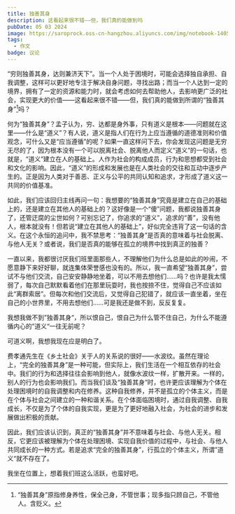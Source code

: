 ```yaml
---
title: 独善其身
description: 这看起来很不错——但，我们真的能做到吗
pubDate: 05 03 2024
image: https://saroprock.oss-cn-hangzhou.aliyuncs.com/img/notebook-1405306_1280.jpg
tags:
  - 作文
badge: 议论
---
```

“穷则独善其身，达则兼济天下”。当一个人处于困境时，可能会选择独自承担、自我调整，这样可以更好地专注于解决自身问题，寻找出路；而当一个人达到一定的境界，拥有了一定的资源和能力时，就会考虑如何去帮助他人，去影响更广泛的社会，实现更大的价值——这看起来很不错——但，我们真的能做到所谓的“独善其身”[^1]吗？

[^1]: “独善其身”原指修身养性，保全己身，不管世事；现多指只顾自己，不管他人。含贬义。

何为“独善其身”？孟子认为，穷、达都是身外事，只有道义是根本——问题就在这里——什么是“道义”？有人说，道义是指人们在行为上应当遵循的道德准则和价值观念，可什么又是“应当遵循”的呢？如果一直这样问下去，你会发现这问题是无穷无尽的了，因为根本没有一个可以脱离社会、脱离他人而定义“道义”的一句话，也就是，“道义”建立在人的基础上。人作为社会的构成成员，行为和思想都受到社会和文化的影响。因此，“道义”的形成和发展也是在人类社会的交往和互动中逐步产生的。正是因为人类对于善恶、正义与公平的共同认知和追求，才形成了道义这一共同的价值基准。

如此，我们应该回归主线再问一句：我想要的“独善其身”究竟是建立在自己的基础上的，还是建立在其他人的基础上的？这好像是一个“傻”问题，我都说独善其身了，还管迂腐的尘世如何？可别忘记了，你追求的“道义”，追求的“善”，没有他人，根本就没有！但若说“建立在其他人的基础上”，好似完全违背了这一句话的含义。在这个永恒的追问中，我不禁思考：“独善其身”是否真的意味着与社会脱离、与他人无关？或者说，我们是否真的能够在孤立的境界中找到真正的独善？

一直以来，我都很讨厌我们班里面那些人，不理解他们为什么总是如此的吵闹，不愿意静下来好好聊，就连集体荣誉感也没有的。所以，我一直希望“独善其身”，尝试不与他们交流，自己安安静静地坐着，可以不用去想他们……吗？也许是我太懦弱了，每次自己默默看着他们在那里玩耍时，我也按捺不住，觉得自己不应该如此“离群索居”。但每次和他们交流后，又觉得自己犯错了，就应该一直坐着，坐在自己的小世界里，不用去想他们……可是我还是做不到，反反复复。

我想我做不到”独善其身“，所以恨自己，恨自己为什么管不住自己，为什么不能遵循内心的”道义“一往无前呢？

可道义啊，我想我现在应是明白了。

费孝通先生在《乡土社会》关于人的关系说的很好——水波纹。虽然在理论上，“完全的独善其身”是一种可能，但实际上，我们生活在一个相互依存的社会中。我们的行为和选择往往会影响到他人，就像水波纹一样，扩散开来。一样的，别人的行为也会影响我们。而当我们谈及“独善其身”时，也许更应该理解为个体在处理困境时的自我调整和内在修养。这种自我修养，并不是孤立的个体主义，而是在个体与社会之间建立的一种和谐关系。在个体面临困境时，通过自我调整、自我成长，不仅是为了个体的自我实现，更是为了更好地融入社会，为社会的进步和发展做出积极的贡献。

因此，我们应该认识到，真正的“独善其身”并不意味着与社会、与他人无关。相反，它更应该被理解为个体在处理困境、实现自我价值的过程中，与社会、与他人共同成长的一种方式。若是追求“完全的独善其身”，行孤立的个体主义，所谓”道义“就不存在了。

我坐在位置上，想着我们班这么活跃，也蛮好吧。